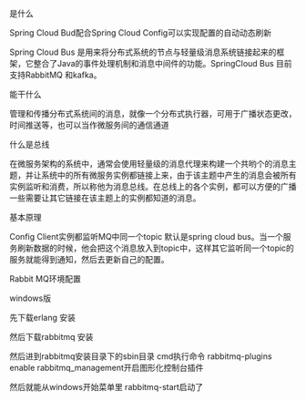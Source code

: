 



是什么

Spring Cloud Bud配合Spring Cloud Config可以实现配置的自动动态刷新

Spring Cloud Bus 是用来将分布式系统的节点与轻量级消息系统链接起来的框架，它整合了Java的事件处理机制和消息中间件的功能。SpringCloud Bus 目前支持RabbitMQ 和kafka。



能干什么

管理和传播分布式系统间的消息，就像一个分布式执行器，可用于广播状态更改，时间推送等，也可以当作微服务间的通信通道



什么是总线

在微服务架构的系统中，通常会使用轻量级的消息代理来构建一个共哟个的消息主题，并让系统中的所有微服务实例都链接上来，由于该主题中产生的消息会被所有实例监听和消费，所以称他为消息总线。在总线上的各个实例，都可以方便的广播一些需要让其它链接在该主题上的实例都知道的消息。



基本原理

Config Client实例都监听MQ中同一个topic 默认是spring cloud bus。当一个服务刷新数据的时候，他会把这个消息放入到topic中，这样其它监听同一个topic的服务就能得到通知，然后去更新自己的配置。





Rabbit MQ环境配置



windows版

先下载erlang  安装

然后下载rabbitmq 安装

然后进到rabbitmq安装目录下的sbin目录 cmd执行命令  rabbitmq-plugins enable rabbitmq_management开启图形化控制台插件

然后就能从windows开始菜单里 rabbitmq-start启动了